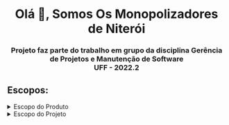 <h1 align="center">Olá 👋, Somos Os Monopolizadores de Niterói</h1>
<h3 align="center">Projeto faz parte do trabalho em grupo da disciplina Gerência de Projetos e Manutenção de Software<br>UFF - 2022.2</h3>

## Escopos:
<details>
  <summary>Escopo do Produto</summary>

### Objetivo do Jogo:
Se tornar o jogador mais rico através da compra, aluguel e venda de propriedades

### Dinheiro:
Cada jogador deverá receber uma quantia em R$ que deverá ser entre 1.000 até 3.000 R$.

### Cartas bau da comunidade e da sorte:
O jogo deverá possuir 32 cartas divididas igualmente entre bau da comunidade e da sorte. Uma carta deverá ser tirada por um jogador que cair em um espaço que ordenará está ação. Cartas podem fazer o jogador ganhar ou perder dinheiro, ou movê-lo para outro espaço.

### Cadeia
O jogador ao ir para cadeia ficará fora do jogo até que esteja livre. Não recebe aluguel, nem compra propriedade ou faz negócios. É possível ir para cadeia jogando números iguais 3 vezes seguidas nos dois dados, tirando carta de sorte ou bau da comunidade, caindo no espaço de ir para cadeia.<br> Para sair da cadeia o jogador poderá pagar fiança ou usar uma carta que o livra da prisão.

### O jogo:
<p align="justify">
O jogo Monopoly, uma variação do famoso jogo de  tabuleiro Banco Imobiliário, tem como panorâma geral negociações sobre imóveis, sejam eles terrenos, casas, entre outros.
O Jogo poderá ser iniciado a partir de  2 (dois) até 6 (seis) jogadores, sendo eles jogadores humanos ou IA (Função bot a ser desenvolvida).
<br>
Após definido a quantidade de jogadores e seus nomes, o jogo deverá jogar um dado desta forma definindo a ordem de quem jogará primeiro, este processo se dará para cada um dos jogadores.
<br>
O Jogo inicia seguindo a ordem sorteada anteriormente, cada jogador possui um turno, onde ele jogará 2 dados assim definindo a quantidade de casas que irá andar, caso ambos dados caiam no mesmo número (ex: 1 e 1) o devido jogador deverá jogar mais um turno após encerrar o atual, sendo assim jogando os dados novamente.
<br>
Ao andar pelo tabuleiro o jogador deverá observar a descrição do espaço onde caiu.
O jogo possúi vários tipos diferentes de espaços. A maioria é de propriedades que o jogador poderá comprar ou pelas quais precisa pagar aluguel seja ao banco ou a outros jogadores, mas alguns exigem que você compre uma carta, receba dinheiro ou vá para a prisão.
Ao cair em um espaço com cores definidas, uma ferrovia ou alguma compania de serviço público (Água e Luz), o jogador poderá comprar a propriedade pelo valor mostrado no tabuleiro.
Ao comprar uma propriedade o jogador receberá uma espécie de escritura referente aquela propriedade.<br>
Ao cair em um espaço de propriedade e o jogador não quiser comprá-la, deverá pagar uma taxa de 10% do valor da propriedade e o jogo continua.
<br>
No jogo caso um jogador caia em um espaço onde exista uma propriedade já comprada por outro jogador, o mesmo deverá pagar uma taxa de aluguél (o valor a ser pago de aluguel está definido na escritura em posse do jogador que comprou a propriedade).
O jogador que comprar todas as propriedades da mesma cor, obterá um "monopólio" sendo este um dos principais objetivos do jogo, alugueis para propriedades que formam um monopólio passam a valer o dobro do valor.
Apartir do momento que existir um monopólio, o jogador poderá construir casas em qualquer propriedade comprada, cobrando assim um alugel maior.
Ao passo que o jogador ficar sem dinheiro para pagar alugueis, o mesmo poderá hipotecar suas propriedades, nesse processo a propriedade é emprestada ao banco e o mesmo lhe dará um valor, para reaver a propriedade o jogador deverá pagar uma taxa de 10% como juros.
Ao dever mais do que o valor de todos seus bens o jogador será declarado falido e será removido do jogo.<br>Sendo assim o ultimo jogador que sobrar, ganha o jogo.
</p>
</details>
<details>
  <summary>Escopo do Projeto</summary>
</details>